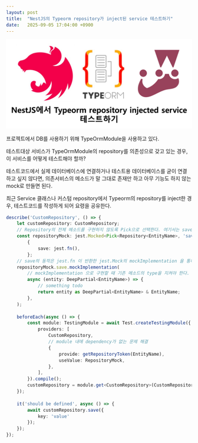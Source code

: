 ```yaml
---
layout: post
title:  "NestJS의 Typeorm repository가 inject된 service 테스트하기"
date:   2025-09-05 17:04:00 +0900
---
```


![NestJS에서_Typeorm_repository_injected_service_테스트하기.jpg](../attachments/images/2025-09-05/test_nestjs_typeorm_repository_injected_service_title.jpg)

프로젝트에서 DB를 사용하기 위해 TypeOrmModule을 사용하고 있다.

테스트대상 서비스가 TypeOrmModule의 repository를 의존성으로 갖고 있는 경우, 이 서비스를 어떻게 테스트해야 할까?

테스트코드에서 실제 데이터베이스에 연결하거나 테스트용 데이터베이스를 굳이 연결하고 싶지 않다면, 의존서비스의 메소드가 말 그대로 존재만 하고 아무 기능도 하지 않는 mock로 만들면 된다.

최근 Service 클래스나 커스텀 repository에서 Typeorm의 repository를 inject한 경우, 테스트코드를 작성하게 되어 요령을 공유한다.

```typescript
describe('CustomRepository', () => {
    let customRepository: CustomRepository;
    // Repository의 전체 메소드를 구현하지 않도록 Pick으로 선택한다. 여기서는 save만를 구현한다.
    const repositoryMock: jest.Mocked<Pick<Repository<EntityName>, 'save'>> =
        {
            save: jest.fn(),
        };
    // save의 동작은 jest.fn 이 반환한 jest.Mock의 mockImplementation 을 통해 구현할 수 있다.
    repositoryMock.save.mockImplementation(
        // mockImplementation 으로 구현할 때 기존 메소드의 type을 지켜야 한다. 여기서는 cast 하였다.
        async (entity: DeepPartial<EntityName>) => {
            // something todo
            return entity as DeepPartial<EntityName> & EntityName;
        },
    );

    beforeEach(async () => {
        const module: TestingModule = await Test.createTestingModule({
            providers: [
                CustomRepository,
                // module 내에 dependency가 없는 문제 해결
                {
                    provide: getRepositoryToken(EntityName),
                    useValue: RepositoryMock,
                },
            ],
        }).compile();
        customRepository = module.get<CustomRepository>(CustomRepository);
    });

    it('should be defined', async () => {
        await customRepository.save({
            key: 'value'
        });
    });
});
```
